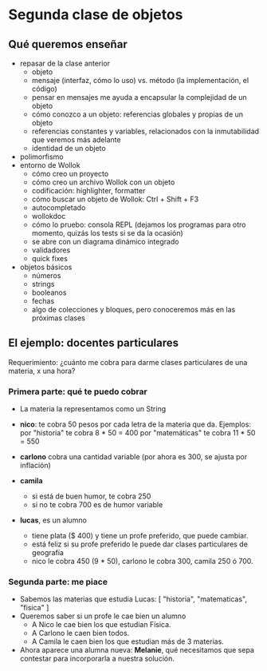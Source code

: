 # Segunda clase de objetos

## Qué queremos enseñar

- repasar de la clase anterior
  - objeto
  - mensaje (interfaz, cómo lo uso) vs. método (la implementación, el código)
  - pensar en mensajes me ayuda a encapsular la complejidad de un objeto
  - cómo conozco a un objeto: referencias globales y propias de un objeto
  - referencias constantes y variables, relacionados con la inmutabilidad que veremos más adelante
  - identidad de un objeto
- polimorfismo
- entorno de Wollok
  - cómo creo un proyecto
  - cómo creo un archivo Wollok con un objeto
  - codificación: highlighter, formatter
  - cómo buscar un objeto de Wollok: Ctrl + Shift + F3
  - autocompletado
  - wollokdoc
  - cómo lo pruebo: consola REPL (dejamos los programas para otro momento, quizás los tests si se da la ocasión)
  - se abre con un diagrama dinámico integrado
  - validadores
  - quick fixes
- objetos básicos
  - números
  - strings
  - booleanos
  - fechas
  - algo de colecciones y bloques, pero conoceremos más en las próximas clases

## El ejemplo: docentes particulares

Requerimiento: ¿cuánto me cobra para darme clases particulares de una materia, x una hora?

### Primera parte: qué te puedo cobrar

- La materia la representamos como un String
- **nico**: te cobra 50 pesos por cada letra de la materia que da.
  Ejemplos: por "historia" te cobra 8 * 50 = 400
  por "matemáticas" te cobra 11 * 50 = 550
  
- **carlono**
  cobra una cantidad variable (por ahora es 300, se ajusta por inflación)

- **camila**
  - si está de buen humor, te cobra 250 
  - si no te cobra 700
  es de humor variable

- **lucas**, es un alumno
  - tiene plata ($ 400) y tiene un profe preferido, que puede cambiar.
  - está feliz si su profe preferido le puede dar clases particulares de geografía
  - nico le cobra 450 (9 * 50), carlono le cobra 300, camila 250 ó 700.

### Segunda parte: me piace

- Sabemos las materias que estudia Lucas: [ "historia", "matematicas", "fisica" ]
- Queremos saber si un profe le cae bien un alumno
  - A Nico le cae bien los que estudian Física.
  - A Carlono le caen bien todos.
  - A Camila le caen bien los que estudian más de 3 materias.
- Ahora aparece una alumna nueva: **Melanie**, qué necesitamos que sepa contestar para incorporarla a nuestra solución.
